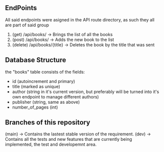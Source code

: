 ## EndPoints
All said endpoints were asigned in the API route directory, as such they all are part of said group

1. (get) /api/books/ -> Brings the list of all the books 
2. (post) /api/books/ -> Adds the new book to the list
3. (delete) /api/books/{title} -> Deletes the book by the title that was sent


## Database Structure

the "books" table consists of the fields:

- id (autoincrement and primary)
- title (marked as unique)
- author (string in it's current version, but preferably will be turned into it's own endpoint to manage different authors)
- publisher (string, same as above)
- number_of_pages (int)

## Branches of this repository

(main) -> Contains the lastest stable version of the requirement.
(dev) -> Contains all the tests and new features that are currently being implemented, the test and developemnt area.
